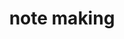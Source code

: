 ---
title: note making
description: This project includes a login and register system, allowing users to create and access notes securely
link: https://make-note-bycjabhi.netlify.app/
tech stack:
  - react
  - chakra ui
  - nodej , express js
  - firebase
github profile link: https://github.com/cjabhi
---